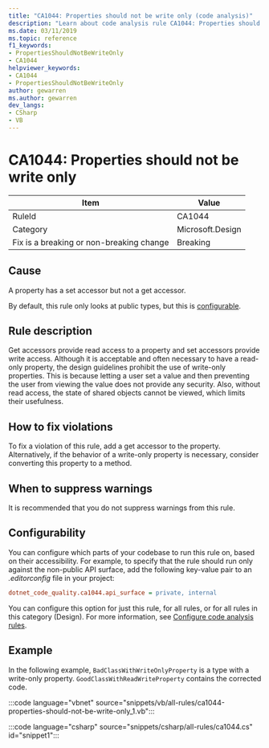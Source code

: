 ```yaml
---
title: "CA1044: Properties should not be write only (code analysis)"
description: "Learn about code analysis rule CA1044: Properties should not be write only"
ms.date: 03/11/2019
ms.topic: reference
f1_keywords:
- PropertiesShouldNotBeWriteOnly
- CA1044
helpviewer_keywords:
- CA1044
- PropertiesShouldNotBeWriteOnly
author: gewarren
ms.author: gewarren
dev_langs:
- CSharp
- VB
---
```

# CA1044: Properties should not be write only

|Item|Value|
|-|-|
|RuleId|CA1044|
|Category|Microsoft.Design|
|Fix is a breaking or non-breaking change|Breaking|

## Cause

A property has a set accessor but not a get accessor.

By default, this rule only looks at public types, but this is [configurable](#configurability).

## Rule description

Get accessors provide read access to a property and set accessors provide write access. Although it is acceptable and often necessary to have a read-only property, the design guidelines prohibit the use of write-only properties. This is because letting a user set a value and then preventing the user from viewing the value does not provide any security. Also, without read access, the state of shared objects cannot be viewed, which limits their usefulness.

## How to fix violations

To fix a violation of this rule, add a get accessor to the property. Alternatively, if the behavior of a write-only property is necessary, consider converting this property to a method.

## When to suppress warnings

It is recommended that you do not suppress warnings from this rule.

## Configurability

You can configure which parts of your codebase to run this rule on, based on their accessibility. For example, to specify that the rule should run only against the non-public API surface, add the following key-value pair to an *.editorconfig* file in your project:

```ini
dotnet_code_quality.ca1044.api_surface = private, internal
```

You can configure this option for just this rule, for all rules, or for all rules in this category (Design). For more information, see [Configure code analysis rules](../configure-rules.md).

## Example

In the following example, `BadClassWithWriteOnlyProperty` is a type with a write-only property. `GoodClassWithReadWriteProperty` contains the corrected code.

:::code language="vbnet" source="snippets/vb/all-rules/ca1044-properties-should-not-be-write-only_1.vb":::

:::code language="csharp" source="snippets/csharp/all-rules/ca1044.cs" id="snippet1":::
